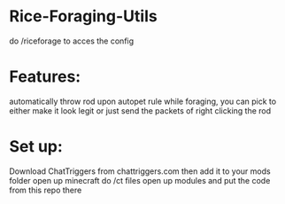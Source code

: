# Rice-Foraging-Utils
do /riceforage to acces the config
# Features:
automatically throw rod upon autopet rule while foraging, you can pick to either make it look legit or just send the packets of right clicking the rod
# Set up:
Download ChatTriggers from chattriggers.com then add it to your mods folder open up minecraft do /ct files open up modules and put the code from this repo there
